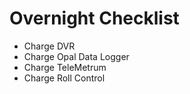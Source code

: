 # Overnight Checklist

 - Charge DVR
 - Charge Opal Data Logger
 - Charge TeleMetrum
 - Charge Roll Control

